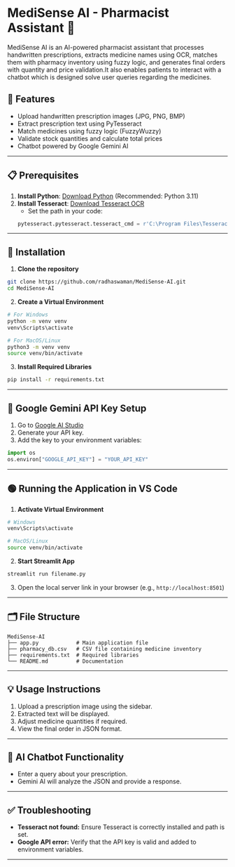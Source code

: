 # MediSense AI - Pharmacist Assistant 💊

MediSense AI is an AI-powered pharmacist assistant that processes handwritten prescriptions, extracts medicine names using OCR, matches them with pharmacy inventory using fuzzy logic, and generates final orders with quantity and price validation.It also enables patients to interact with a chatbot which is designed solve user queries regarding the medicines.

## 🚀 Features
- Upload handwritten prescription images (JPG, PNG, BMP)
- Extract prescription text using PyTesseract
- Match medicines using fuzzy logic (FuzzyWuzzy)
- Validate stock quantities and calculate total prices
- Chatbot powered by Google Gemini AI

---

## 📋 Prerequisites
1. **Install Python**: [Download Python](https://www.python.org/downloads/) (Recommended: Python 3.11)
2. **Install Tesseract**: [Download Tesseract OCR](https://github.com/tesseract-ocr/tesseract)
   - Set the path in your code:
   ```python
   pytesseract.pytesseract.tesseract_cmd = r'C:\Program Files\Tesseract-OCR\tesseract.exe'
   ```

---

## 💾 Installation
1. **Clone the repository**
```bash
git clone https://github.com/radhaswaman/MediSense-AI.git
cd MediSense-AI
```

2. **Create a Virtual Environment**
```bash
# For Windows
python -m venv venv
venv\Scripts\activate

# For MacOS/Linux
python3 -m venv venv
source venv/bin/activate
```

3. **Install Required Libraries**
```bash
pip install -r requirements.txt
```

---

## 🔑 Google Gemini API Key Setup
1. Go to [Google AI Studio](https://ai.google.dev/)
2. Generate your API key.
3. Add the key to your environment variables:
```python
import os
os.environ["GOOGLE_API_KEY"] = "YOUR_API_KEY"
```

---

## 🟢 Running the Application in VS Code
1. **Activate Virtual Environment**
```bash
# Windows
venv\Scripts\activate

# MacOS/Linux
source venv/bin/activate
```
2. **Start Streamlit App**
```bash
streamlit run filename.py
```
3. Open the local server link in your browser (e.g., `http://localhost:8501`)

---

## 🗂 File Structure
```plaintext
MediSense-AI
├── app.py            # Main application file
├── pharmacy_db.csv   # CSV file containing medicine inventory
├── requirements.txt  # Required libraries
└── README.md         # Documentation
```

---

## 💡 Usage Instructions
1. Upload a prescription image using the sidebar.
2. Extracted text will be displayed.
3. Adjust medicine quantities if required.
4. View the final order in JSON format.

---

## 🤖 AI Chatbot Functionality
- Enter a query about your prescription.
- Gemini AI will analyze the JSON and provide a response.

---

## ✅ Troubleshooting
- **Tesseract not found:** Ensure Tesseract is correctly installed and path is set.
- **Google API error:** Verify that the API key is valid and added to environment variables.

---

